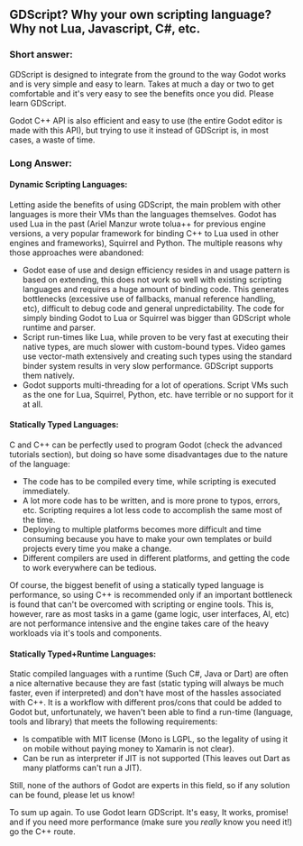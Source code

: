 ## GDScript? Why your own scripting language? Why not Lua, Javascript, C#, etc.

### Short answer:

GDScript is designed to integrate from the ground to the way Godot works and is very simple and easy to learn. Takes at much a day or two to get comfortable and it's very easy to see the benefits once you did. Please learn GDScript.

Godot C++ API is also efficient and easy to use (the entire Godot editor is made with this API), but trying to use it instead of GDScript is, in most cases, a waste of time.

### Long Answer:

#### Dynamic Scripting Languages:

Letting aside the benefits of using GDScript, the main problem with other languages is more their VMs than the languages themselves. Godot has used Lua in the past (Ariel Manzur wrote tolua++ for previous engine versions, a very popular framework for binding C++ to Lua used in other engines and frameworks), Squirrel and Python. The multiple reasons why those approaches were abandoned:

* Godot ease of use and design efficiency resides in and usage pattern is based on extending, this does not work so well with existing scripting languages and requires a huge amount of binding code. This generates bottlenecks (excessive use of fallbacks, manual reference handling, etc), difficult to debug code and general unpredictability. The code for simply binding Godot to Lua or Squirrel was bigger than GDScript whole runtime and parser.
* Script run-times like Lua, while proven to be very fast at executing their native types, are much slower with custom-bound types. Video games use vector-math extensively and creating such types using the standard binder system results in very slow performance. GDScript supports them natively.
* Godot supports multi-threading for a lot of operations. Script VMs such as the one for Lua, Squirrel, Python, etc. have terrible or no support for it at all.

#### Statically Typed Languages:

C and C++ can be perfectly used to program Godot (check the advanced tutorials section), but doing so have some disadvantages due to the nature of the language:

* The code has to be compiled every time, while scripting is executed immediately.
* A lot more code has to be written, and is more prone to typos, errors, etc. Scripting requires a lot less code to accomplish the same most of the time.
* Deploying to multiple platforms becomes more difficult and time consuming because you have to make your own templates or build projects every time you make a change.
* Different compilers are used in different platforms, and getting the code to work everywhere can be tedious.

Of course, the biggest benefit of using a statically typed language is performance, so using C++ is recommended only if an important bottleneck is found that can't be overcomed with scripting or engine tools. This is, however, rare as most tasks in a game (game logic, user interfaces, AI, etc) are not performance intensive and the engine takes care of the heavy workloads via it's tools and components.

#### Statically Typed+Runtime Languages:

Static compiled languages with a runtime (Such C#, Java or Dart) are often a nice alternative because they are fast (static typing will always be much faster, even if interpreted) and don't have most of the hassles associated with C++. It is a workflow with different pros/cons that could be added to Godot but, unfortunately, we haven't been able to find a run-time (language, tools and library) that meets the following requirements:

* Is compatible with MIT license (Mono is LGPL, so the legality of using it on mobile without paying money to Xamarin is not clear).
* Can be run as interpreter if JIT is not supported (This leaves out Dart as many platforms can't run a JIT).

Still, none of the authors of Godot are experts in this field, so if any solution can be found, please let us know!

To sum up again. To use Godot learn GDScript. It's easy, It works, promise! and if you need more performance (make sure you _really_ know you need it!) go the C++ route.

